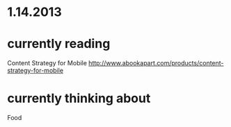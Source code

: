 1.14.2013
===

currently reading
======

Content Strategy for Mobile http://www.abookapart.com/products/content-strategy-for-mobile


currently thinking about
======

Food



